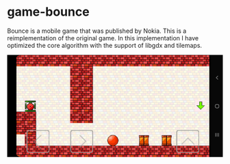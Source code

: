 # game-bounce
Bounce is a mobile game that was published by Nokia. This is a reimplementation of the original game. 
In this implementation I have optimized the core algorithm with the support of libgdx and tilemaps.

![alt text](https://github.com/AUser000/game-bounce/blob/master/screenshots/Screenshot_20191202-180851_Bounce%20Two.jpg)
